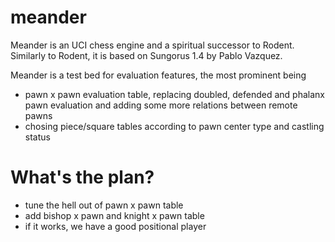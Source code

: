 # meander

Meander is an UCI chess engine and a spiritual successor to Rodent.
Similarly to Rodent, it is based on Sungorus 1.4 by Pablo Vazquez.

Meander is a test bed for evaluation features, the most prominent being

- pawn x pawn evaluation table, replacing doubled, defended and phalanx
  pawn evaluation and adding some more relations between remote pawns
- chosing piece/square tables according to pawn center type and castling status

What's the plan?
==

- tune the hell out of pawn x pawn table
- add bishop x pawn and knight x pawn table
- if it works, we have a good positional player